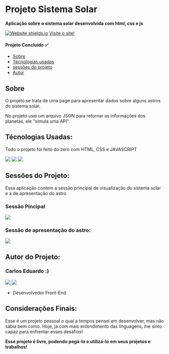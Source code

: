 <h1> Projeto Sistema Solar</h1>
<p><b>Aplicação sobre o sistema solar desenvolvida com html, css e js</b></p>

[![Website shields.io](https://img.shields.io/website-up-down-green-red/http/shields.io.svg)](http://shields.io/)
<a href="https://sistema-solar-astros.vercel.app/"> Visite o site! </a>

<h4> 
	Projeto Concluído ✅
</h4>

<ul>
 <li><a href="#sobre">Sobre</a></li>
 <li><a href="#tecnologias">Técnologias usadas</a></li> 
 <li><a href="#sessao">sessões do projeto</a></li>
 <li><a href="#autor">Autor</a></li> 
</ul>

<h2 id="sobre">Sobre</h2>

<p>O projeto se trata de uma page para apresentar dados sobre alguns astros do sistema solar.</p>

<p>No projeto usei um arquivo JSON para retornar as informações dos planetas, ele "simula uma API".</p>

<h2 id="tecnologias">Técnologias Usadas:</h2>

<p> Todo o projeto foi feito do zero com HTML, CSS e JAVASCRIPT</p>

<p>
  <img src="https://img.shields.io/badge/HTML5-E34F26?style=for-the-badge&logo=html5&logoColor=white" />
  <img src="https://img.shields.io/badge/CSS3-1572B6?style=for-the-badge&logo=css3&logoColor=white" />
  <img src="https://img.shields.io/badge/JavaScript-F7DF1E?style=for-the-badge&logo=javascript&logoColor=black" />
</p>

<h2 id="sessao">Sessões do Projeto:</h2>

<p>Essa aplicação contem a sessão principal de visualização do sistema solar e a de apresentação do astro.<p>

<h3>Sessão Pincipal</h3>
<img src="https://i.ibb.co/bXptR4Z/sistema-solar.png" />

<h3>Sessão de apresentação do astro:</h3>
<img src="https://i.ibb.co/Jz5yYvT/apresentacao-astro.png" />

<h2 id="autor">Autor do Projeto:</h2>

<h3> Carlos Eduardo :) </h3>

<p> 
  <a href="https://github.com/carlosEduardDev">
    <img src="https://img.shields.io/badge/GitHub-100000?style=for-the-badge&logo=github&logoColor=white" />
  </a> 
  <a href="https://api.whatsapp.com/send?phone=11974265092/">
    <img src="https://img.shields.io/badge/WhatsApp-25D366?style=for-the-badge&logo=whatsapp&logoColor=white" />
  </a>   
</p>

<ul>
  <li>Desenvolvedor Front-End</li>
</ul>

<h2 id="consideracoes">Considerações Finais:</h2>

<p>Esse é um projeto pessoal o qual a tempos pensei em desenvolver, mas não sabia bem como. Hoje, já com mais entendimento das linguagens, me sinto capaz para enfrentar esses desafios!</p>

<p><b>Esse projeto é livre, podendo pegá-lo e utilizá-lo em seus projetos e trabalhos! <b></p>
